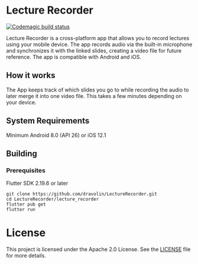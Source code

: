 # Lecture Recorder
[![Codemagic build status](https://api.codemagic.io/apps/644ad786c8eb18dd0cf43f16/644ad786c8eb18dd0cf43f15/status_badge.svg)](https://codemagic.io/apps/644ad786c8eb18dd0cf43f16/644ad786c8eb18dd0cf43f15/latest_build)

Lecture Recorder is a cross-platform app that allows you to record lectures using your mobile device. The app records audio via the built-in microphone and synchronizes it with the linked slides, creating a video file for future reference. The app is compatible with Android and iOS.

## How it works

The App keeps track of which slides you go to while recording the audio to later merge it into one video file. This takes a few minutes depending on your device.

## System Requirements
Minimum Android 8.0 (API 26) or iOS 12.1

## Building

### Prerequisites

Flutter SDK 2.19.6 or later

```
git clone https://github.com/dravolin/LectureRecorder.git
cd LectureRecorder/lecture_recorder
flutter pub get
flutter run
```

# License

This project is licensed under the Apache 2.0 License. See the [LICENSE](LICENSE) file for more details.

